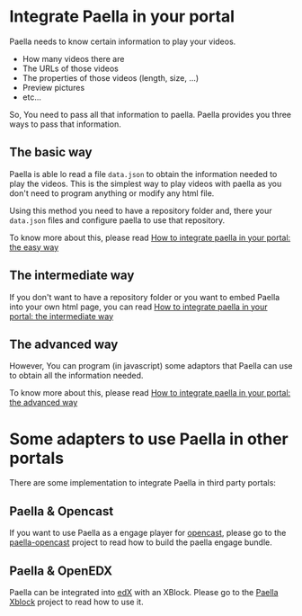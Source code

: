 ---
---

# Integrate Paella in your portal

Paella needs to know certain information to play your videos.

- How many videos there are
- The URLs of those videos
- The properties of those videos (length, size, ...)
- Preview pictures
- etc...

So, You need to pass all that information to paella. Paella provides you three ways to pass that information.

## The basic way

Paella is able lo read a file `data.json` to obtain the information needed to play the videos.
This is the simplest way to play videos with paella as you don't need to program anything or modify
any html file.

Using this method you need to have a repository folder and, there your `data.json` files and configure paella
to use that repository.

To know more about this, please read [How to integrate paella in your portal: the easy way](integrate_basic.md)


## The intermediate way

If you don't want to have a repository folder or you want to embed Paella into your own html page, you can
read [How to integrate paella in your portal: the intermediate way](integrate_intermediate.md)


## The advanced way

However, You can program (in javascript) some adaptors that Paella can use to obtain all the
information needed.

To know more about this, please read [How to integrate paella in your portal: the advanced way](integrate_advanced.md)


# Some adapters to use Paella in other portals

There are some implementation to integrate Paella in third party portals:

## Paella & Opencast

If you want to use Paella as a engage player for [opencast](http://opencast.org/), please go to the [paella-opencast](http://github.com/polimediaupv/paella-opencast) project to read how to build the paella engage bundle.


## Paella & OpenEDX

Paella can be integrated into [edX](https://open.edx.org/) with an XBlock.  Please go to the [Paella Xblock](https://github.com/polimediaupv/paellaXBlock-v2) project to read how to use it.
